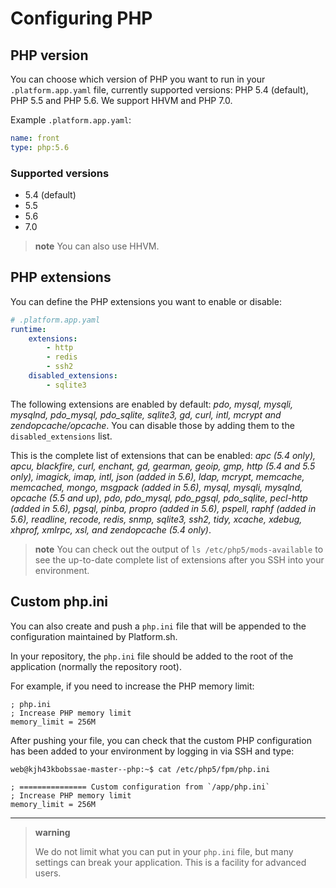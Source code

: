 # Configuring PHP

## PHP version

You can choose which version of PHP you want to run in your `.platform.app.yaml` file, currently
supported versions: PHP 5.4 (default), PHP 5.5 and PHP 5.6. We support HHVM and PHP 7.0.

Example `.platform.app.yaml`:

```yaml
name: front
type: php:5.6
```

### Supported versions

* 5.4 (default)
* 5.5
* 5.6
* 7.0

> **note**
> You can also use HHVM.

## PHP extensions

You can define the PHP extensions you want to enable or disable:

```yaml
# .platform.app.yaml
runtime:
    extensions:
        - http
        - redis
        - ssh2
    disabled_extensions:
        - sqlite3
```

The following extensions are enabled by default: *pdo, mysql, mysqli, mysqlnd,
pdo_mysql, pdo_sqlite, sqlite3, gd, curl, intl, mcrypt and
zendopcache/opcache*. You can disable those by adding them to the
`disabled_extensions` list.

This is the complete list of extensions that can be enabled: *apc (5.4 only), apcu, blackfire,
curl, enchant, gd, gearman, geoip, gmp, http (5.4 and 5.5 only), imagick, imap,
intl, json (added in 5.6), ldap, mcrypt, memcache, memcached, mongo, msgpack
(added in 5.6), mysql, mysqli, mysqlnd, opcache (5.5 and up), pdo, pdo_mysql,
pdo_pgsql, pdo_sqlite, pecl-http (added in 5.6), pgsql, pinba, propro (added in
5.6), pspell, raphf (added in 5.6), readline, recode, redis, snmp, sqlite3,
ssh2, tidy, xcache, xdebug, xhprof, xmlrpc, xsl, and zendopcache (5.4 only)*.

> **note**
> You can check out the output of `ls /etc/php5/mods-available` to
> see the up-to-date complete list of extensions after you SSH into
> your environment.

## Custom php.ini

You can also create and push a `php.ini` file that will be appended to
the configuration maintained by Platform.sh.

In your repository, the `php.ini` file should be added to the root of
the application (normally the repository root).

For example, if you need to increase the PHP memory limit:

```
; php.ini
; Increase PHP memory limit
memory_limit = 256M
```

After pushing your file, you can check that the custom PHP configuration
has been added to your environment by logging in via SSH and type:

```
web@kjh43kbobssae-master--php:~$ cat /etc/php5/fpm/php.ini

; =============== Custom configuration from `/app/php.ini`
; Increase PHP memory limit
memory_limit = 256M
```

------------------------------------------------------------------------

> **warning**
>
> We do not limit what you can put in your `php.ini` file, but many
> settings can break your application. This is a facility for advanced
> users.
